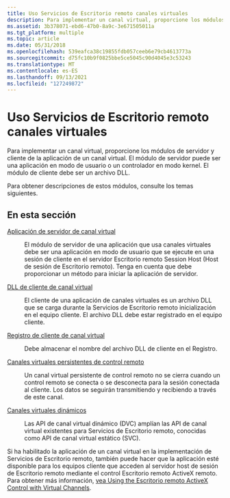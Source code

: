 ```yaml
---
title: Uso Servicios de Escritorio remoto canales virtuales
description: Para implementar un canal virtual, proporcione los módulos de servidor y cliente de la aplicación de un canal virtual.
ms.assetid: 3b378071-ebd6-47b0-8a9c-3e671505011a
ms.tgt_platform: multiple
ms.topic: article
ms.date: 05/31/2018
ms.openlocfilehash: 539eafca38c19855fdb057ceeb6e79cb4613773a
ms.sourcegitcommit: d75fc10b9f0825bbe5ce5045c90d4045e3c53243
ms.translationtype: MT
ms.contentlocale: es-ES
ms.lasthandoff: 09/13/2021
ms.locfileid: "127249872"
---
```

# <a name="using-remote-desktop-services-virtual-channels"></a>Uso Servicios de Escritorio remoto canales virtuales

Para implementar un canal virtual, proporcione los módulos de servidor y cliente de la aplicación de un canal virtual. El módulo de servidor puede ser una aplicación en modo de usuario o un controlador en modo kernel. El módulo de cliente debe ser un archivo DLL.

Para obtener descripciones de estos módulos, consulte los temas siguientes.

## <a name="in-this-section"></a>En esta sección

<dl> <dt>

[Aplicación de servidor de canal virtual](virtual-channel-server-application.md)
</dt> <dd>

El módulo de servidor de una aplicación que usa canales virtuales debe ser una aplicación en modo de usuario que se ejecute en una sesión de cliente en el servidor Escritorio remoto Session Host (Host de sesión de Escritorio remoto). Tenga en cuenta que debe proporcionar un método para iniciar la aplicación de servidor.

</dd> <dt>

[DLL de cliente de canal virtual](virtual-channel-client-dll.md)
</dt> <dd>

El cliente de una aplicación de canales virtuales es un archivo DLL que se carga durante la Servicios de Escritorio remoto inicialización en el equipo cliente. El archivo DLL debe estar registrado en el equipo cliente.

</dd> <dt>

[Registro de cliente de canal virtual](virtual-channel-client-registration.md)
</dt> <dd>

Debe almacenar el nombre del archivo DLL de cliente en el Registro.

</dd> <dt>

[Canales virtuales persistentes de control remoto](remote-control-persistent-virtual-channels.md)
</dt> <dd>

Un canal virtual persistente de control remoto no se cierra cuando un control remoto se conecta o se desconecta para la sesión conectada al cliente. Los datos se seguirán transmitiendo y recibiendo a través de este canal.

</dd> <dt>

[Canales virtuales dinámicos](dynamic-virtual-channels.md)
</dt> <dd>

Las API de canal virtual dinámico (DVC) amplían las API de canal virtual existentes para Servicios de Escritorio remoto, conocidas como API de canal virtual estático (SVC).

</dd> </dl>

Si ha habilitado la aplicación de un canal virtual en la implementación de Servicios de Escritorio remoto, también puede hacer que la aplicación esté disponible para los equipos cliente que acceden al servidor host de sesión de Escritorio remoto mediante el control Escritorio remoto ActiveX remoto. Para obtener más información, [vea Using the Escritorio remoto ActiveX Control with Virtual Channels](using-the-remote-desktop-activex-control-with-virtual-channels.md).

 

 




